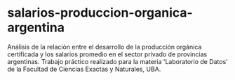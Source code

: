 # salarios-produccion-organica-argentina
Análisis de la relación entre el desarrollo de la producción orgánica certificada y los salarios promedio en el sector privado de provincias argentinas. Trabajo práctico realizado para la materia 'Laboratorio de Datos' de la Facultad de Ciencias Exactas y Naturales, UBA.
